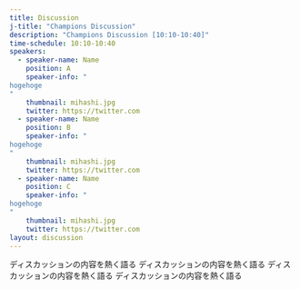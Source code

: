 ```yaml
---
title: Discussion
j-title: "Champions Discussion"
description: "Champions Discussion [10:10-10:40]"
time-schedule: 10:10-10:40
speakers:
  - speaker-name: Name
    position: A
    speaker-info: "
hogehoge
"
    thumbnail: mihashi.jpg
    twitter: https://twitter.com
  - speaker-name: Name 
    position: B
    speaker-info: "
hogehoge
"
    thumbnail: mihashi.jpg
    twitter: https://twitter.com
  - speaker-name: Name
    position: C
    speaker-info: "
hogehoge
"
    thumbnail: mihashi.jpg
    twitter: https://twitter.com
layout: discussion
---
```


ディスカッションの内容を熱く語る
ディスカッションの内容を熱く語る
ディスカッションの内容を熱く語る
ディスカッションの内容を熱く語る
